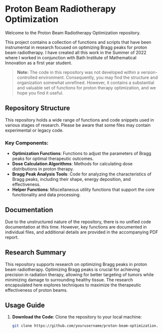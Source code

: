 # Proton Beam Radiotherapy Optimization

Welcome to the Proton Beam Radiotherapy Optimization repository.

This project contains a collection of functions and scripts that have been instrumental in research focused on optimizing Bragg peaks for proton beam radiotherapy.
I have created all this work in the Summer of 2022 where I worked in conjunction with Bath Institute of Mathematical Innovation as a first year student.

> **Note:** The code in this repository was not developed within a version-controlled environment. Consequently, you may find the structure and organization somewhat unrefined. However, it contains a substantial and valuable set of functions for proton therapy optimization, and we hope you find it useful.

## Repository Structure

This repository holds a wide range of functions and code snippets used in various stages of research. Please be aware that some files may contain experimental or legacy code.

### Key Components:
- **Optimization Functions**: Functions to adjust the parameters of Bragg peaks for optimal therapeutic outcomes.
- **Dose Calculation Algorithms**: Methods for calculating dose distributions in proton therapy.
- **Bragg Peak Analysis Tools**: Code for analyzing the characteristics of Bragg peaks, including their shape, energy deposition, and effectiveness.
- **Helper Functions**: Miscellaneous utility functions that support the core functionality and data processing.

## Documentation

Due to the unstructured nature of the repository, there is no unified code documentation at this time. However, key functions are documented in individual files, and additional details are provided in the accompanying PDF report.

## Research Summary

This repository supports research on optimizing Bragg peaks in proton beam radiotherapy. Optimizing Bragg peaks is crucial for achieving precision in radiation therapy, allowing for better targeting of tumors while minimizing damage to surrounding healthy tissue. The research encapsulated here explores techniques to maximize the therapeutic effectiveness of proton beams.

## Usage Guide

1. **Download the Code**:
   Clone the repository to your local machine:
   ```bash
   git clone https://github.com/yourusername/proton-beam-optimization.git
